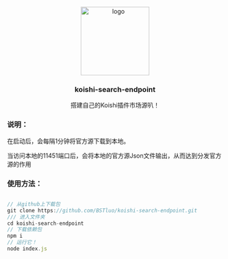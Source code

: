 
<!-- PROJECT LOGO -->

<br />
<div align="center">
  <a href="https://github.com/initialencounter/mykoishi">
    <a href="https://koishi.chat/" target="_blank">
    <img width="160" src="https://koishi.chat/logo.png" alt="logo">
  </a>
  </a>

<h3 align="center">koishi-search-endpoint </h3>

<p align="center">
    搭建自己的Koishi插件市场源叭！
  </p>
</div>

### 说明：

在启动后，会每隔1分钟将官方源下载到本地。

当访问本地的11451端口后，会将本地的官方源Json文件输出，从而达到分发官方源的作用


### 使用方法：

```javascript

// 从github上下载包
git clone https://github.com/BSTluo/koishi-search-endpoint.git
/// 进入文件夹
cd koishi-search-endpoint
// 下载依赖包
npm i
// 运行它！
node index.js

```
